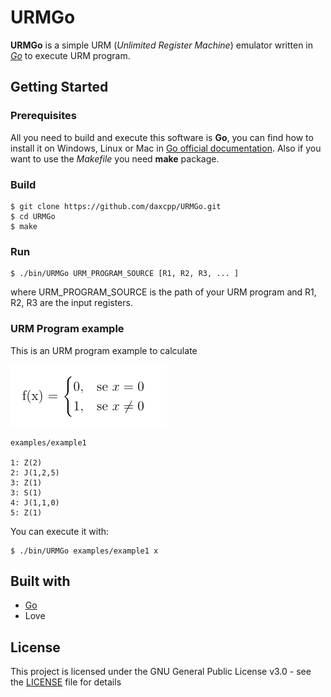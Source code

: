 # URMGo

**URMGo** is a simple URM (*Unlimited Register Machine*) emulator written in [*Go*](https://golang.org/) to execute URM program.

## Getting Started

### Prerequisites
All you need to build and execute this software is **Go**, you can find how to install it on Windows, Linux or Mac in [Go official documentation](https://golang.org/doc/install).
Also if you want to use the *Makefile* you need **make** package.

### Build
```
$ git clone https://github.com/daxcpp/URMGo.git
$ cd URMGo
$ make
```

### Run
```
$ ./bin/URMGo URM_PROGRAM_SOURCE [R1, R2, R3, ... ]
```
where URM_PROGRAM_SOURCE is the path of your URM program and R1, R2, R3 are the input registers.

### URM Program example
This is an URM program example to calculate

![example1](examples/example1.png)

```
examples/example1

1: Z(2)
2: J(1,2,5)
3: Z(1)
3: S(1)
4: J(1,1,0)
5: Z(1)
```

You can execute it with:
```
$ ./bin/URMGo examples/example1 x
```

## Built with
* [Go](https://golang.org/)
* Love

## License
This project is licensed under the GNU General Public License v3.0 - see the [LICENSE](LICENSE) file for details

